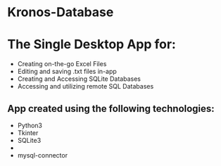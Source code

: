 # Kronos-Database
<h1> The Single Desktop App for:</h1>
<ul>
  <li>Creating on-the-go Excel Files</li>
  <li>Editing and saving .txt files in-app</li>
  <li>Creating and Accessing SQLite Databases</li>
  <li>Accessing and utilizing remote SQL Databases</li>
 </ul>
 
 <h2>App created using the following technologies:</h2>
 <ul>
  <li>Python3</li>
  <li>Tkinter</li>
  <li>SQLite3<li>
  <li>mysql-connector</li>
 </ul>
